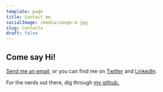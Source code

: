 ```yaml
---
template: page
title: Contact me
socialImage: /media/image-4.jpg
slug: contacts
draft: false
---
```


## Come say Hi!

[Send me an email](mailto:david.f.bergeron@gmail.com), or you can find me on [Twitter](https://twitter.com/DavidFBergeron) and [LinkedIn](https://www.linkedin.com/in/david-bergeron-601290133/).

For the nerds out there, dig through [my github.](https://github.com/SceptreData)

